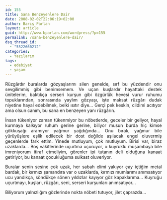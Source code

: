 ```yaml
---
id: 155
title: Sana Benzeyenlere Dair
date: 2008-02-02T22:06:19+02:00
author: Barış Parlan
layout: article
guid: http://www.bparlan.com/wordpress/?p=155
permalink: /sana-benzeyenlere-dair/
dsq_thread_id:
  - "5522660212"
categories:
  - Yazılarım
tags:
  - edebiyat
  - yaşam
---
```


<p style="text-align: justify;">
  Rüzgârdır buralarda gözyaşlarımı silen genelde, sırf bu yüzdendir onu sevgilimmiş gibi benimsemem. Ve uçan kuşlardır hayattaki destek ünitelerim, baktıkça serseri kurşun gibi özgürlük hevesi vurur ruhumu topuklarından, sonrasında yaylım gözyaşı, işte maksat rüzgârı dudak niyetine hayal edebilmek, belki ısıtır diye&#8230; Gerçi pek keskin, cildimi acıtıyor ama olsun canım, bu sana en benzeyen yanı rüzgârın.
</p>

<p style="text-align: justify;">
  İnsan tükeniyor zaman tükenmiyor bu nöbetlerde, geceler bir geliyor, hayal kurmaya kalkıyor ruhum gerine gerine, biliyor musun burda hiç kimse gökkuşağı aramıyor yağmur yağdığında&#8230; Onu bırak, yağmur bile yürüyüşlere eşlik edilecek bir dost değilde aşılacak engel oluvermiş geçenlerde fark ettim. Yinede mutluyum, çok mutluyum. Birisi var, biraz uzaklarda&#8230; Boş vakitlerinde uçurtma uçuruyor, o kuyruklu muşambaya bile imreniyorum itiraf etmeliyim, görenler ipi tutanın deli olduğuna kanaat getiriyor, bu kanaat çocukluğuma suikast oluveriyor.
</p>

<p style="text-align: justify;">
  Buralar senin sesine çok uzak, her sabah elimi yakıyor çay içtiğim metal bardak, bir kırmızı şamandıra var o uzaklarda, kırmızı mumlarımı anımsatıyor ucu yandıkça, söndükçe sönen yıldızlar kayıyor göz kapaklarıma&#8230; Kuyruğu uçurtmayı, kuşları, rüzgârı, seni, serseri kurşunları anımsatıyor&#8230;
</p>

<p style="text-align: justify;">
  Biliyorum yalnızlığım gözlerinde nokta nöbeti tutuyor, jilet çaprazda&#8230;
</p>
